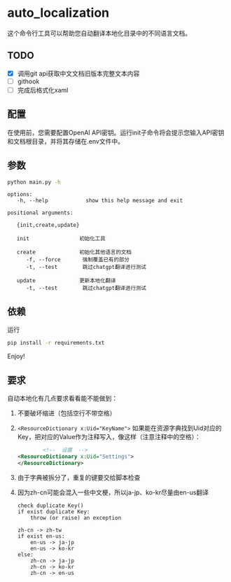 # auto_localization

这个命令行工具可以帮助您自动翻译本地化目录中的不同语言文档。

## TODO

- [x] 调用git api获取中文文档旧版本完整文本内容
- [ ] githook
- [ ] 完成后格式化xaml

## 配置

在使用前，您需要配置OpenAI API密钥。运行init子命令将会提示您输入API密钥和文档根目录，并将其存储在.env文件中。

## 参数
```bash
python main.py -h
```

```
options:
   -h, --help            show this help message and exit

positional arguments:
   
   {init,create,update}
   
   init                初始化工具
    
   create              初始化其他语言的文档
      -f, --force       强制覆盖已有的部分
      -t, --test        跳过chatgpt翻译进行测试
      
   update              更新本地化翻译
      -t, --test        跳过chatgpt翻译进行测试

```

## 依赖

运行

```bash
pip install -r requirements.txt
```

Enjoy!

## 要求

自动本地化有几点要求看看能不能做到：

1. 不要破坏缩进（包括空行不带空格）
2. `<ResourceDictionary x:Uid="KeyName">` 如果能在资源字典找到Uid对应的Key，把对应的Value作为注释写入，像这样（注意注释中的空格）：
    ```xml
            <!--  设置  -->
    <ResourceDictionary x:Uid="Settings">
    </ResourceDictionary>
    ```
3. 由于字典被拆分了，重复的键要交给脚本检查
4. 因为zh-cn可能会混入一些中文梗，所以ja-jp、ko-kr尽量由en-us翻译

    ```code
    check duplicate Key()
    if exist duplicate Key:
        throw (or raise) an exception
    
    zh-cn -> zh-tw
    if exist en-us:
        en-us -> ja-jp
        en-us -> ko-kr
    else:
        zh-cn -> ja-jp
        zh-cn -> ko-kr
        zh-cn -> en-us
    ```